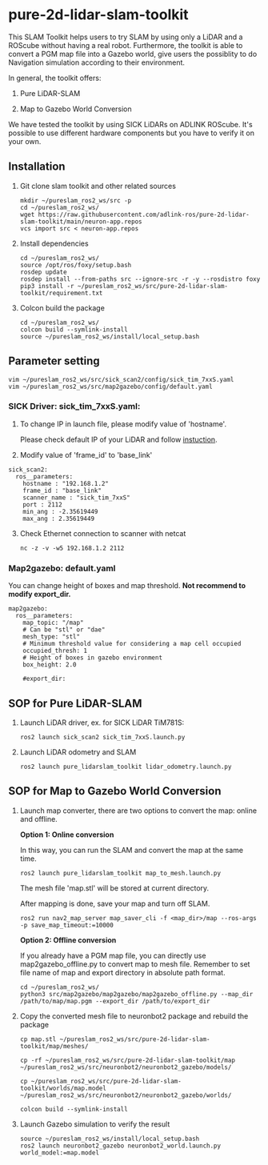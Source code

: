 # pure-2d-lidar-slam-toolkit

This SLAM Toolkit helps users to try SLAM by using only a LiDAR and a ROScube without having a real robot. Furthermore, the toolkit is able to convert a PGM map file into a Gazebo world, give users the possiblity to do Navigation simulation according to their environment.

In general, the toolkit offers:

1. Pure LiDAR-SLAM 

2. Map to Gazebo World Conversion

We have tested the toolkit by using SICK LiDARs on ADLINK ROScube. It's possible to use different hardware components but you have to verify it on your own.

## Installation

1. Git clone slam toolkit and other related sources
    ```
    mkdir ~/pureslam_ros2_ws/src -p
    cd ~/pureslam_ros2_ws/
    wget https://raw.githubusercontent.com/adlink-ros/pure-2d-lidar-slam-toolkit/main/neuron-app.repos
    vcs import src < neuron-app.repos 

    ```

2. Install dependencies
    ```
    cd ~/pureslam_ros2_ws/
    source /opt/ros/foxy/setup.bash
    rosdep update
    rosdep install --from-paths src --ignore-src -r -y --rosdistro foxy
    pip3 install -r ~/pureslam_ros2_ws/src/pure-2d-lidar-slam-toolkit/requirement.txt
    ```

3. Colcon build the package
    ```
    cd ~/pureslam_ros2_ws/
    colcon build --symlink-install 
    source ~/pureslam_ros2_ws/install/local_setup.bash
    ```
## Parameter setting
```
vim ~/pureslam_ros2_ws/src/sick_scan2/config/sick_tim_7xxS.yaml
vim ~/pureslam_ros2_ws/src/map2gazebo/config/default.yaml 
```
### SICK Driver: sick_tim_7xxS.yaml: 

1. To change IP in launch file, please modify value of 'hostname'.

    Please check default IP of your LiDAR and follow [instuction](https://github.com/SICKAG/sick_scan2).

2. Modify value of 'frame_id' to 'base_link'
```
sick_scan2:
  ros__parameters:
    hostname : "192.168.1.2"
    frame_id : "base_link"
    scanner_name : "sick_tim_7xxS"
    port : 2112
    min_ang : -2.35619449
    max_ang : 2.35619449
```
3. Check Ethernet connection to scanner with netcat
    ```
    nc -z -v -w5 192.168.1.2 2112
    ```
### Map2gazebo: default.yaml

You can change height of boxes and map threshold. **Not recommend to modify export_dir.**
```
map2gazebo:
  ros__parameters:
    map_topic: "/map"
    # Can be "stl" or "dae"
    mesh_type: "stl"
    # Minimum threshold value for considering a map cell occupied
    occupied_thresh: 1
    # Height of boxes in gazebo environment
    box_height: 2.0

    #export_dir: 
```

## SOP for Pure LiDAR-SLAM 

1. Launch LiDAR driver, ex. for SICK LiDAR TiM781S:
    ```
    ros2 launch sick_scan2 sick_tim_7xxS.launch.py  
    ```

2. Launch LiDAR odometry and SLAM
    ```
    ros2 launch pure_lidarslam_toolkit lidar_odometry.launch.py 
    ```

## SOP for Map to Gazebo World Conversion

1. Launch map converter, there are two options to convert the map: online and offline.

    **Option 1: Online conversion**

    In this way, you can run the SLAM and convert the map at the same time.

    ```    
    ros2 launch pure_lidarslam_toolkit map_to_mesh.launch.py 
    ```
    
    The mesh file 'map.stl' will be stored at current directory.
 
    After mapping is done, save your map and turn off SLAM.

    ```
    ros2 run nav2_map_server map_saver_cli -f <map_dir>/map --ros-args -p save_map_timeout:=10000
    ```

    **Option 2: Offline conversion**

    If you already have a PGM map file, you can directly use map2gazebo_offline.py  to convert map to mesh file. Remember to set file name of map and export directory in absolute path format.

    ```
    cd ~/pureslam_ros2_ws/
    python3 src/map2gazebo/map2gazebo/map2gazebo_offline.py --map_dir /path/to/map/map.pgm --export_dir /path/to/export_dir
    ```

2. Copy the converted mesh file to neuronbot2 package and rebuild the package

    ```
    cp map.stl ~/pureslam_ros2_ws/src/pure-2d-lidar-slam-toolkit/map/meshes/

    cp -rf ~/pureslam_ros2_ws/src/pure-2d-lidar-slam-toolkit/map ~/pureslam_ros2_ws/src/neuronbot2/neuronbot2_gazebo/models/

    cp ~/pureslam_ros2_ws/src/pure-2d-lidar-slam-toolkit/worlds/map.model ~/pureslam_ros2_ws/src/neuronbot2/neuronbot2_gazebo/worlds/

    colcon build --symlink-install
    ```
3. Launch Gazebo simulation to verify the result

    ```
    source ~/pureslam_ros2_ws/install/local_setup.bash
    ros2 launch neuronbot2_gazebo neuronbot2_world.launch.py world_model:=map.model
    ```
    




